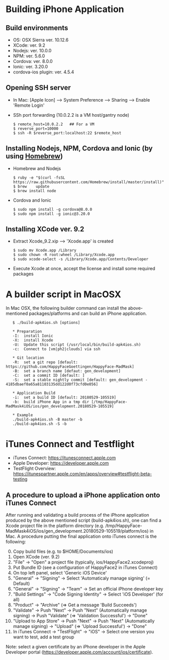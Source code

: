 # Building iPhone Application
## Build environments
 * OS:  OSX Sierra ver. 10.12.6
 * XCode:  ver. 9.2
 * Nodejs:  ver. 10.0.0
 * NPM:  ver. 5.6.0
 * Cordova:  ver. 8.0.0
 * Ionic:  ver. 3.20.0
 * cordova-ios plugin: ver. 4.5.4


## Opening SSH server

* In Mac: [Apple Icon] --> System Preference --> Sharing --> Enable 'Remote Login'
* SSh port forwarding (10.0.2.2 is a VM host/gantry node)

      $ remote_host=10.0.2.2   ## For a VM
      $ reverse_port=10000
      $ ssh -R $reverse_port:localhost:22 $remote_host
      

## Installing Nodejs, NPM, Cordova and Ionic (by using [Homebrew](https://treehouse.github.io/installation-guides/mac/homebrew))

* Homebrew and Nodejs

      $ ruby -e "$(curl -fsSL https://raw.githubusercontent.com/Homebrew/install/master/install)"
      $ brew	update
      $ brew install node
      
     
* Cordova and Ionic

      $ sudo npm install -g cordova@8.0.0
      $ sudo npm install -g ionic@3.20.0


## Installing XCode ver. 9.2

* Extract Xcode_9.2.xip --> 'Xcode.app' is created

      $ sudo mv Xcode.app /Library
      $ sudo chown -R root:wheel /Library/Xcode.app
      $ sudo xcode-select -s /Library/Xcode.app/Contents/Developer
      
* Execute Xcode at once, accept the license and install some required packages


# A builder script in MacOSX

In Mac OSX, the following builder command can install the above-mentioned packages/platforms and can build an iPhone application.

       $ ./build-apk4ios.sh [options]
      
       * Preparation
       -I:  install Ionic
       -X:  install Xcode
       -U:  Update this script (/usr/local/bin/build-apk4ios.sh)
       -c:  Connect to [vm|ph2|clouds] via ssh
      
       * Git location
       -R:  set a git repo [default: https://github.com/HappyFaceGoettingen/HappyFace-MadMask]
       -B:  set a branch name [defaut: gen_development]
       -C:  set a commit ID [default: ]
       -S:  set a stable nightly commit [default: gen_development - 4185dbaef0a65a81103135dd122d0f73cfd0e056]
      
       * Application Build
       -i:  set a build ID [default: 20180529-105519]
       -b:  build iPhone App in a tmp dir [/tmp/HappyFace-MadMask4iOS/ios/gen_development.20180529-105519]
      
       * Example
       ./build-apk4ios.sh -B master -b
       ./build-apk4ios.sh -S -b

      

# iTunes Connect and Testflight
* iTunes Connect: https://itunesconnect.apple.com
* Apple Developer: https://developer.apple.com
* TestFlight Overview: https://itunespartner.apple.com/en/apps/overview#testflight-beta-testing

## A procedure to upload a iPhone application onto iTunes Connect
After running and validating a build process of the iPhone application produced by the above mentioned script (build-apk4ios.sh), one can find a Xcode project file in the platform directory (e.g. /tmp/HappyFace-MadMask4iOS/ios/gen_development.20180529-105519/platform/ios) in Mac. A procedure putting the final application onto iTunes connect is the following:

0. Copy build files (e.g. to $HOME/Documents/ios)
1. Open XCode (ver. 9.2)
2. "File" -> "Open" a project file (typically, ios/HappyFace2.xcodeproj)
3. Put Bundle ID (see a configuration of HappyFace2 in iTunes Connect)
4. On top left panel, select 'Generic iOS Device'
5. "General" -> "Signing" -> Select 'Automaticaly manage signing' (= Default)
6. "General" -> "Signing" -> "Team" -> Set an official iPhone developer key
7. "Build Settings" -> "Code Signing Identity" -> Select 'iOS Developer' (for all)
8. "Product" -> "Archive" (=> Get a message 'Build Succeeds')
9. "Validate" -> Push "Next" -> Push "Next" (Automatically manage signing) -> Push "Validate" (=> 'Validation Successful') -> "Done"
10. "Upload to App Store" -> Push "Next" -> Push "Next" (Automatically manage signing) -> "Upload" (=> 'Upload Successful') -> "Done"
11. In iTunes Connect -> "TestFlight" -> "iOS" -> Select one version you want to test, add a test group


Note: select a given certificate by an iPhone developer in the Apple Developer portal (https://developer.apple.com/account/ios/certificate).
